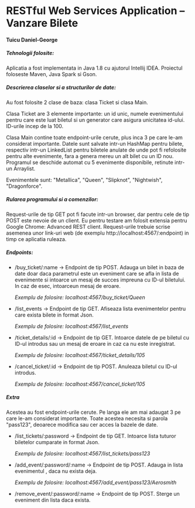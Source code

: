 # RESTful Web Services Application – Vanzare Bilete
#### Tuicu Daniel-George

##### Tehnologii folosite:
<p> Aplicatia a fost implementata in Java 1.8 cu ajutorul Intellij IDEA. Proiectul foloseste Maven, Java Spark si Gson. </p>

##### Descrierea claselor si a structurilor de date:
<p> 	Au fost folosite 2 clase de baza: clasa Ticket si clasa Main.</p> 
<p> Clasa Ticket are 3 elemente importante: un id unic, numele evenimentului pentru care este luat biletul si un generator care asigura unicitatea id-ului. ID-urile incep de la 100. <p>
<p> Clasa Main contine toate endpoint-urile cerute, plus inca 3 pe care le-am considerat importante. Datele sunt salvate intr-un HashMap pentru bilete, respectiv intr-un LinkedList pentru biletele anulate de unde pot fi refolosite pentru alte evenimente, fara a genera mereu un alt bilet cu un ID nou. Programul se deschide automat cu 5 evenimente disponibile, retinute intr-un Arraylist. </p>
<p> Evenimentele sunt: "Metallica", "Queen", "Slipknot", "Nightwish", "Dragonforce". </p>

##### Rularea programului si a comenzilor:
<p> Request-urile de tip GET pot fi facute intr-un browser, dar pentru cele de tip POST este nevoie de un client. Eu pentru testare am folosit extensia pentru Google Chrome: Advanced REST client. Request-urile trebuie scrise asemenea unor link-uri web (de exemplu http://localhost:4567/:endpoint) in timp ce aplicatia ruleaza. </p>

##### Endpoints:
* /buy_ticket/:name  ->  Endpoint de tip POST. Adauga un bilet in baza de date doar daca parametrul <name> este un eveniment care se afla in lista de evenimente si intoarce un mesaj de succes impreuna cu ID-ul biletului. In caz de esec, intoarceun mesaj de eroare.  
*<p> Exemplu de folosire: localhost:4567/buy_ticket/Queen </p>*

* /list_events  ->  Endpoint de tip GET. Afiseaza lista evenimentelor pentru 
care exista bilete in format Json.
*<p> Exemplu de folosire: localhost:4567/list_events</p>*

* /ticket_details/:id  ->  Endpoint de tip GET. Intoarce datele de pe biletul cu ID-ul introdus sau un mesaj de eroare in caz ca nu este inregistrat. 
*<p> Exemplu de folosire: localhost:4567/ticket_details/105 </p>*

* /cancel_ticket/:id  ->  Endpoint de tip POST. Anuleaza biletul cu ID-ul introdus. 
*<p> Exemplu de folosire: localhost:4567/cancel_ticket/105 </p>*

##### Extra
<p> Acestea au fost endpoint-urile cerute. Pe langa ele am mai adaugat 3 pe care le-am considerat importante. Toate acestea necesita si parola "pass123", deoarece modifica sau cer acces la bazele de date.</p>

* /list_tickets/:password  ->  Endpoint de tip GET. Intoarce lista tuturor biletelor cumparate in format Json.
*<p> Exemplu de folosire: localhost:4567/list_tickets/pass123 </p>*

* /add_event/:password/:name  ->  Endpoint de tip POST. Adauga in lista evenimentul <name>, daca nu exista deja.
*<p> Exemplu de folosire: localhost:4567/add_event/pass123/Aerosmith </p>*

* /remove_event/:password/:name -> Endpoint de tip POST. Sterge un eveniment din lista daca exista.
